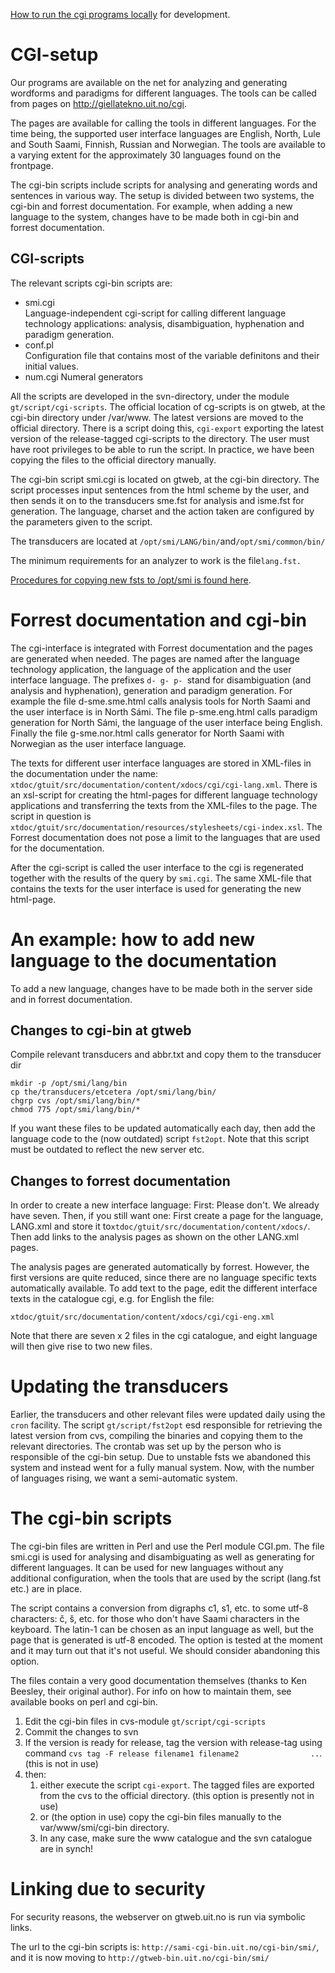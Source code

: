 [How to run the cgi programs locally](docu-cgi-bin-locally.md) for development.

# CGI-setup

Our programs are available on the net for analyzing and generating
wordforms and paradigms for different languages. The tools can be called
from pages on <http://giellatekno.uit.no/cgi>.

The pages are available for calling the tools in different languages.
For the time being, the supported user interface languages are English,
North, Lule and South Saami, Finnish, Russian and Norwegian. The tools
are available to a varying extent for the approximately 30 languages
found on the frontpage.

The cgi-bin scripts include scripts for analysing and generating words
and sentences in various way. The setup is divided between two systems,
the cgi-bin and forrest documentation. For example, when adding a new
language to the system, changes have to be made both in cgi-bin and
forrest documentation.

## CGI-scripts

The relevant scripts cgi-bin scripts are:

- smi.cgi  
  Language-independent cgi-script for calling different language
  technology applications: analysis, disambiguation, hyphenation and
  paradigm generation.
- conf.pl  
  Configuration file that contains most of the variable definitons and
  their initial values.
- num.cgi
  Numeral generators

All the scripts are developed in the svn-directory, under the module
`gt/script/cgi-scripts`. The official location of cg-scripts is on
gtweb, at the cgi-bin directory under /var/www. The latest versions are
moved to the official directory. There is a script doing this,
`cgi-export` exporting the latest version of the release-tagged
cgi-scripts to the directory. The user must have root privileges to be
able to run the script. In practice, we have been copying the files to
the official directory manually.

The cgi-bin script smi.cgi is located on gtweb, at the cgi-bin
directory. The script processes input sentences from the html scheme by
the user, and then sends it on to the transducers sme.fst for analysis
and isme.fst for generation. The language, charset and the action taken
are configured by the parameters given to the script.

The transducers are located at
`/opt/smi/LANG/bin/`and`/opt/smi/common/bin/`

The minimum requirements for an analyzer to work is the file`lang.fst.`

[Procedures for copying new fsts to /opt/smi is found
here](QuasicodeForKeepingTrackOfTransducers.html).

# Forrest documentation and cgi-bin

The cgi-interface is integrated with Forrest documentation and the pages
are generated when needed. The pages are named after the language
technology application, the language of the application and the user
interface language. The prefixes `d- g- p- `stand for disambiguation
(and analysis and hyphenation), generation and paradigm generation. For
example the file d-sme.sme.html calls analysis tools for North Saami and
the user interface is in North Sámi. The file p-sme.eng.html calls
paradigm generation for North Sámi, the language of the user interface
being English. Finally the file g-sme.nor.html calls generator for North
Saami with Norwegian as the user interface language.

The texts for different user interface languages are stored in XML-files
in the documentation under the name:
`xtdoc/gtuit/src/documentation/content/xdocs/cgi/cgi-lang.xml`. There is
an xsl-script for creating the html-pages for different language
technology applications and transferring the texts from the XML-files to
the page. The script in question is
`xtdoc/gtuit/src/documentation/resources/stylesheets/cgi-index.xsl`. The
Forrest documentation does not pose a limit to the languages that are
used for the documentation.

After the cgi-script is called the user interface to the cgi is
regenerated together with the results of the query by `smi.cgi`. The
same XML-file that contains the texts for the user interface is used for
generating the new html-page.

# An example: how to add new language to the documentation

To add a new language, changes have to be made both in the server side
and in forrest documentation.

## Changes to cgi-bin at gtweb

Compile relevant transducers and abbr.txt and copy them to the
transducer dir

    mkdir -p /opt/smi/lang/bin
    cp the/transducers/etcetera /opt/smi/lang/bin/
    chgrp cvs /opt/smi/lang/bin/*
    chmod 775 /opt/smi/lang/bin/*

If you want these files to be updated automatically each day, then add
the language code to the (now outdated) script `fst2opt`. Note that this
script must be outdated to reflect the new server etc.

## Changes to forrest documentation

In order to create a new interface language: First: Please don't. We
already have seven. Then, if you still want one: First create a page for
the language, LANG.xml and store it
to`xtdoc/gtuit/src/documentation/content/xdocs/`. Then add links to the
analysis pages as shown on the other LANG.xml pages.

The analysis pages are generated automatically by forrest. However, the
first versions are quite reduced, since there are no language specific
texts automatically available. To add text to the page, edit the
different interface texts in the catalogue cgi, e.g. for English the
file:

    xtdoc/gtuit/src/documentation/content/xdocs/cgi/cgi-eng.xml

Note that there are seven x 2 files in the cgi catalogue, and eight
language will then give rise to two new files.

# Updating the transducers

Earlier, the transducers and other relevant files were updated daily
using the `cron` facility. The script `gt/script/fst2opt` esd
responsible for retrieving the latest version from cvs, compiling the
binaries and copying them to the relevant directories. The crontab was
set up by the person who is responsible of the cgi-bin setup. Due to
unstable fsts we abandoned this system and instead went for a fully
manual system. Now, with the number of languages rising, we want a
semi-automatic system.

# The cgi-bin scripts

The cgi-bin files are written in Perl and use the Perl module CGI.pm.
The file smi.cgi is used for analysing and disambiguating as well as
generating for different languages. It can be used for new languages
without any additional configuration, when the tools that are used by
the script (lang.fst etc.) are in place.

The script contains a conversion from digraphs c1, s1, etc. to some
utf-8 characters: č, š, etc. for those who don't have Saami characters
in the keyboard. The latin-1 can be chosen as an input language as well,
but the page that is generated is utf-8 encoded. The option is tested at
the moment and it may turn out that it's not useful. We should consider
abandoning this option.

The files contain a very good documentation themselves (thanks to Ken
Beesley, their original author). For info on how to maintain them, see
available books on perl and cgi-bin.

1.  Edit the cgi-bin files in cvs-module `gt/script/cgi-scripts`
2.  Commit the changes to svn
3.  If the version is ready for release, tag the version with
    release-tag using command
    `cvs tag -F release filename1 filename2                ..`. (this is
    not in use)
4.  then:
    1.  either execute the script `cgi-export`. The tagged files are
        exported from the cvs to the official directory. (this option is
        presently not in use)
    2.  or (the option in use) copy the cgi-bin files manually to the
        var/www/smi/cgi-bin directory.
    3.  In any case, make sure the www catalogue and the svn catalogue
        are in synch!

# Linking due to security

For security reasons, the webserver on gtweb.uit.no is run via symbolic
links.

The url to the cgi-bin scripts is:
`http://sami-cgi-bin.uit.no/cgi-bin/smi/`, and it is now moving to
`http://gtweb-bin.uit.no/cgi-bin/smi/`
